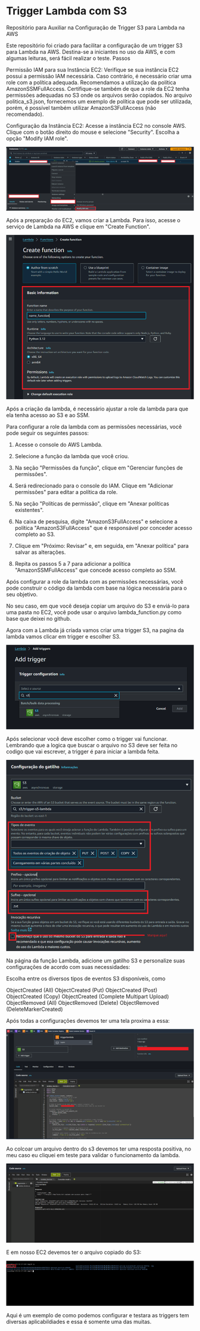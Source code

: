 # Trigger Lambda com S3
Repositório para Auxiliar na Configuração de Trigger S3 para Lambda na AWS

Este repositório foi criado para facilitar a configuração de um trigger S3 para Lambda na AWS. Destina-se a iniciantes no uso da AWS, e com algumas leituras, será fácil realizar o teste.
Passos

Permissão IAM para sua Instância EC2:
    Verifique se sua instância EC2 possui a permissão IAM necessária. Caso contrário, é necessário criar uma role com a política adequada. Recomendamos a utilização da política AmazonSSMFullAccess. Certifique-se também de que a role da EC2 tenha permissões adequadas no S3 onde os arquivos serão copiados. No arquivo politica_s3.json, fornecemos um exemplo de política que pode ser utilizada, porém, é possível também utilizar AmazonS3FullAccess (não recomendado).

Configuração da Instância EC2:
    Acesse a instância EC2 no console AWS.
    Clique com o botão direito do mouse e selecione "Security".
    Escolha a opção "Modify IAM role".

![roleIAM](img/roleIMA.png)


Após a preparação do EC2, vamos criar a Lambda. Para isso, acesse o serviço de Lambda na AWS e clique em "Create Function".

![function](img/function.png)

Após a criação da lambda, é necessário ajustar a role da lambda para que ela tenha acesso ao S3 e ao SSM.

Para configurar a role da lambda com as permissões necessárias, você pode seguir os seguintes passos:

1. Acesse o console do AWS Lambda.

2. Selecione a função da lambda que você criou.

3. Na seção "Permissões da função", clique em "Gerenciar funções de permissões".

4. Será redirecionado para o console do IAM. Clique em "Adicionar permissões" para editar a política da role.

5. Na seção "Políticas de permissão", clique em "Anexar políticas existentes".

6. Na caixa de pesquisa, digite "AmazonS3FullAccess" e selecione a política "AmazonS3FullAccess" que é responsável por conceder acesso completo ao S3.

7. Clique em "Próximo: Revisar" e, em seguida, em "Anexar política" para salvar as alterações.

8. Repita os passos 5 a 7 para adicionar a política "AmazonSSMFullAccess" que concede acesso completo ao SSM.

Após configurar a role da lambda com as permissões necessárias, você pode construir o código da lambda com base na lógica necessária para o seu objetivo.

No seu caso, em que você deseja copiar um arquivo do S3 e enviá-lo para uma pasta no EC2, você pode usar o arquivo lambda_function.py como base que deixei no github.

Agora com a Lambda já criada vamos criar uma trigger S3, na pagina da lambda vamos clicar em trigger e escolher S3.

![trigger](img/trigger.png)

Após selecionar você deve escolher como o trigger vai funcionar. Lembrando que a logica que buscar o arquivo no S3 deve ser feita no codigo que vai escrever, a trigger é para iniciar a lambda feita.

![gatilho](img/gatilhos3.png)

Na página da função Lambda, adicione um gatilho S3 e personalize suas configurações de acordo com suas necessidades:

Escolha entre os diversos tipos de eventos S3 disponíveis, como

ObjectCreated (All)
ObjectCreated (Put)
ObjectCreated (Post)
ObjectCreated (Copy)
ObjectCreated (Complete Multipart Upload)
ObjectRemoved (All)
ObjectRemoved (Delete)
ObjectRemoved (DeleteMarkerCreated)

Após todas a configurações devemos ter uma tela proxima a essa:

![lambda](img/lambda.png)

Ao colcoar um arquivo dentro do s3 devemos ter uma resposta positiva, no meu caso eu cliquei em teste para validar o funcionamento da lambda.

![lambdaok](img/lambdaOK.png)

E em nosso EC2 devemos ter o arquivo copiado do S3:

![copiaok](img/copiaok.png)

Aqui é um exemplo de como podemos configurar e testara as triggers tem diversas aplicabildiades e essa é somente uma das muitas.